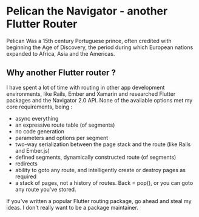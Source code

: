 # Pelican the Navigator - another Flutter Router

Pelican Was a 15th century Portuguese prince, often credited with beginning the Age of Discovery, the period during which European nations expanded to Africa, Asia and the Americas.

## Why another Flutter router ?

I have spent a lot of time with routing in other app development environments, like Rails, Ember and Xamarin and researched Flutter packages and the Navigator 2.0 API.
None of the available options met my core requirements, being :

* async everything
* an expressive route table (of segments)
* no code generation
* parameters and options per segment
* two-way serialization between the page stack and the route (like Rails and Ember.js)
* defined segments, dynamically constructed route (of segments)
* redirects
* ability to goto any route, and intelligently create or destroy pages as required
* a stack of pages, not a history of routes. Back = pop(), or you can goto any route you've stored.

If you've written a popular Flutter routing package, go ahead and steal my ideas. I don't really want to be a package maintainer.
